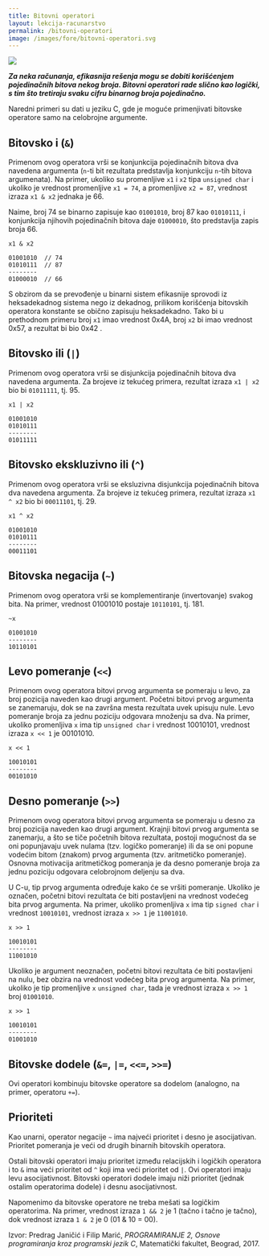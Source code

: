 ```yaml
---
title: Bitovni operatori
layout: lekcija-racunarstvo
permalink: /bitovni-operatori
image: /images/fore/bitovni-operatori.svg
---
```


![]({{page.image}})

***Za neka računanja, efikasnija rešenja mogu se dobiti korišćenjem pojedinačnih bitova nekog broja. Bitovni operatori rade slično kao logički, s tim što tretiraju svaku cifru binarnog broja pojedinačno.***

Naredni primeri su dati u jeziku C, gde je moguće primenjivati bitovske operatore samo na celobrojne argumente.

## Bitovsko i (`&`)

Primenom ovog operatora vrši se konjunkcija pojedinačnih bitova dva navedena argumenta (`n`-ti bit rezultata predstavlja konjunkciju `n`-tih bitova argumenata). Na primer, ukoliko su promenljive `x1` i `x2` tipa `unsigned char` i ukoliko je vrednost promenljive `x1 = 74`, a promenljive `x2 = 87`, vrednost izraza `x1 & x2` jednaka je 66.

Naime, broj 74 se binarno zapisuje kao `01001010`, broj 87 kao `01010111`, i konjunkcija njihovih pojedinačnih bitova daje `01000010`, što predstavlja zapis broja 66.

```
x1 & x2

01001010  // 74
01010111  // 87
--------
01000010  // 66
```

S obzirom da se prevođenje u binarni sistem efikasnije sprovodi iz heksadekadnog sistema nego iz dekadnog, prilikom korišćenja bitovskih operatora konstante se obično zapisuju heksadekadno. Tako bi u prethodnom primeru broj `x1` imao vrednost 0x4A, broj `x2` bi imao vrednost 0x57, a rezultat bi bio 0x42 .

## Bitovsko ili (`|`)

Primenom ovog operatora vrši se disjunkcija pojedinačnih bitova dva navedena argumenta. Za brojeve iz tekućeg primera, rezultat izraza `x1 | x2` bio bi `01011111`, tj. 95.

```
x1 | x2

01001010
01010111
--------
01011111
```

## Bitovsko ekskluzivno ili (`^`)

Primenom ovog operatora vrši se eksluzivna disjunkcija pojedinačnih bitova dva navedena argumenta. Za brojeve iz tekućeg primera, rezultat izraza `x1 ^ x2` bio bi `00011101`, tj. 29.

```
x1 ^ x2

01001010
01010111
--------
00011101
```

## Bitovska negacija (`~`)

Primenom ovog operatora vrši se komplementiranje (invertovanje) svakog bita. Na primer, vrednost 01001010 postaje `10110101`, tj. 181.

```
~x

01001010
--------
10110101
```

## Levo pomeranje (`<<`)

Primenom ovog operatora bitovi prvog argumenta se pomeraju u levo, za broj pozicija naveden kao drugi argument. Početni bitovi prvog argumenta se zanemaruju, dok se na završna mesta rezultata uvek upisuju nule. Levo pomeranje broja za jednu poziciju odgovara množenju sa dva. Na primer, ukoliko promenljiva `x` ima tip `unsigned char` i vrednost 10010101, vrednost izraza `x << 1` je 00101010.

```
x << 1

10010101
--------
00101010
```

## Desno pomeranje (`>>`)

Primenom ovog operatora bitovi prvog argumenta se pomeraju u desno za broj pozicija naveden kao drugi argument. Krajnji bitovi prvog argumenta se zanemarju, a što se tiče početnih bitova rezultata, postoji mogućnost da se oni popunjavaju uvek nulama (tzv. logičko pomeranje) ili da se oni popune vodećim bitom (znakom) prvog argumenta (tzv. aritmetičko pomeranje). Osnovna motivacija aritmetičkog pomeranja je da desno pomeranje broja za jednu poziciju odgovara celobrojnom deljenju sa dva.

U C-u, tip prvog argumenta određuje kako će se vršiti pomeranje. Ukoliko je označen, početni bitovi rezultata će biti postavljeni na vrednost vodećeg bita prvog argumenta. Na primer, ukoliko promenljiva `x` ima tip `signed char` i vrednost `10010101`, vrednost izraza `x >> 1` je `11001010`.

```
x >> 1

10010101
--------
11001010
```

Ukoliko je argument neoznačen, početni bitovi rezultata će biti postavljeni na nulu, bez obzira na vrednost vodećeg bita prvog argumenta. Na primer, ukoliko je tip promenljive `x` `unsigned char`, tada je vrednost izraza `x >> 1` broj `01001010`.

```
x >> 1

10010101
--------
01001010
```

## Bitovske dodele (`&=`, `|=`, `<<=`, `>>=`)

Ovi operatori kombinuju bitovske operatore sa dodelom (analogno, na primer, operatoru `+=`).

## Prioriteti

Kao unarni, operator negacije `~` ima najveći prioritet i desno je asocijativan. Prioritet pomeranja je veći od drugih binarnih bitovskih operatora.

Ostali bitovski operatori imaju prioritet između relacijskih i logičkih operatora i to `&` ima veći prioritet od `^` koji ima veći prioritet od `|`. Ovi operatori imaju levu asocijativnost. Bitovski operatori dodele imaju niži prioritet (jednak ostalim operatorima dodele) i desnu asocijativnost.

Napomenimo da bitovske operatore ne treba mešati sa logičkim operatorima. Na primer, vrednost izraza `1 && 2` je 1 (tačno i tačno je tačno), dok vrednost izraza `1 & 2` je 0 (01 & 10 = 00).

Izvor: Predrag Janičić i Filip Marić, *PROGRAMIRANJE 2, Osnove programiranja kroz programski jezik C*, Matematički fakultet, Beograd, 2017.
